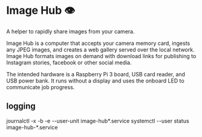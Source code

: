 # Image Hub 👁
A helper to rapidly share images from your camera.

Image Hub is a computer that accepts your camera memory card, ingests any JPEG images, and creates a web gallery served over the local network. Image Hub formats images on demand with download links for publishing to Instagram stories, facebook or other social media.

The intended hardware is a Raspberry Pi 3 board, USB card reader, and USB power bank. It runs without a display and uses the onboard LED to communicate job progress.

## logging
journalctl -x -b -e --user-unit image-hub*.service
systemctl --user status image-hub-*.service
